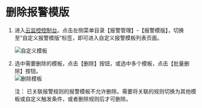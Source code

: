 # 删除报警模版

1. 进入[云监控控制台](https://cms-console.jdcloud.com/overview)。点击左侧菜单目录【报警管理】-【报警模版】，切换至“自定义报警模版”标签，即可进入自定义报警模板列表页面。  

   ![自定义模板](../../../../../../image/Cloud-Monitor/9-mb-zdy-0.png)  

2. 选中需要删除的模板，点击【删除】按钮，或选中多个模板，点击【批量删除】按钮。  
   ![删除模板](../../../../../../image/Cloud-Monitor/9-mb-zdy-sc.png)    

   注： 已关联报警规则的报警模板不允许删除。需要将关联的规则切换为其他模板或自定义触发条件，或者删除规则后才可删除。

